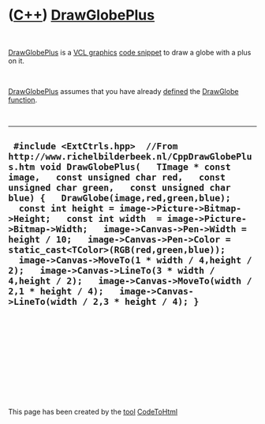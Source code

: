 
 

 

 

 

 

([C++](Cpp.md)) [DrawGlobePlus](DrawGlobePlus.md)
===================================================

 

[DrawGlobePlus](CppDrawGlobePlus.md) is a [VCL
graphics](CppVclGraphics.md) [code snippet](CppCodeSnippets.md) to
draw a globe with a plus on it.

 

[DrawGlobePlus](CppDrawGlobePlus.md) assumes that you have already
[defined](CppDefinition.md) the [DrawGlobe](CppDrawGlobe.md)
[function](CppFunction.md).

 

  -------------------------------------------------------------------------------------------------------------------------------------------------------------------------------------------------------------------------------------------------------------------------------------------------------------------------------------------------------------------------------------------------------------------------------------------------------------------------------------------------------------------------------------------------------------------------------------------------------------------------------------------------------------------------------------------------------
  ` #include <ExtCtrls.hpp>  //From http://www.richelbilderbeek.nl/CppDrawGlobePlus.htm void DrawGlobePlus(   TImage * const image,   const unsigned char red,   const unsigned char green,   const unsigned char blue) {   DrawGlobe(image,red,green,blue);   const int height = image->Picture->Bitmap->Height;   const int width  = image->Picture->Bitmap->Width;   image->Canvas->Pen->Width = height / 10;   image->Canvas->Pen->Color = static_cast<TColor>(RGB(red,green,blue));   image->Canvas->MoveTo(1 * width / 4,height / 2);   image->Canvas->LineTo(3 * width / 4,height / 2);   image->Canvas->MoveTo(width / 2,1 * height / 4);   image->Canvas->LineTo(width / 2,3 * height / 4); }`
  -------------------------------------------------------------------------------------------------------------------------------------------------------------------------------------------------------------------------------------------------------------------------------------------------------------------------------------------------------------------------------------------------------------------------------------------------------------------------------------------------------------------------------------------------------------------------------------------------------------------------------------------------------------------------------------------------------

 

 

 

 

 

 

This page has been created by the [tool](Tools.md)
[CodeToHtml](ToolCodeToHtml.md)
